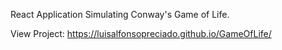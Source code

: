 React Application Simulating Conway's Game of Life.

View Project: https://luisalfonsopreciado.github.io/GameOfLife/
